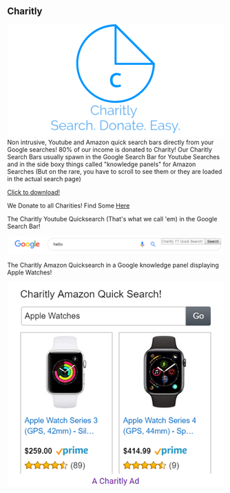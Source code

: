 ## Charitly
![image](LogoMakr_5qLGHf.png)
Non intrusive, Youtube and Amazon quick search bars directly from your Google searches! 80% of our income is donated to Charity!
Our Charitly Search Bars usually spawn in the Google Search Bar for Youtube Searches and in the side boxy things called "knowledge panels" for Amazon Searches (But on the rare, you have to scroll to see them or they are loaded in the actual search page)

[Click to download!](https://chrome.google.com/webstore/detail/charitly/oajfolkiagalddkgaabkdealabfeiebp)

We Donate to all Charities! Find Some [Here](https://www.charitynavigator.org/)

The Charitly Youtube Quicksearch (That's what we call 'em) in the Google Search Bar!

![image1](ytsearch.PNG)

The Charitly Amazon Quicksearch in a Google knowledge panel displaying Apple Watches!

![image2](amazonqs.PNG)


